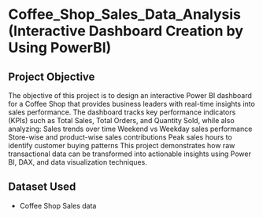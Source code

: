 # Coffee_Shop_Sales_Data_Analysis (Interactive Dashboard Creation by Using PowerBI)
## Project Objective
  The objective of this project is to design an interactive Power BI dashboard for a Coffee Shop that provides business leaders with real-time insights into sales performance. The dashboard tracks key performance      indicators (KPIs) such as Total Sales, Total Orders, and Quantity Sold, while also analyzing:
  Sales trends over time
  Weekend vs Weekday sales performance
  Store-wise and product-wise sales contributions
  Peak sales hours to identify customer buying patterns
  This project demonstrates how raw transactional data can be transformed into actionable insights using Power BI, DAX, and data visualization techniques.

## Dataset Used
- <a herf="https://github.com/ajith253/PowerBI_Dashboard_1/blob/main/Coffee%20Shop%20Sales.csv">Coffee Shop Sales data</a>
